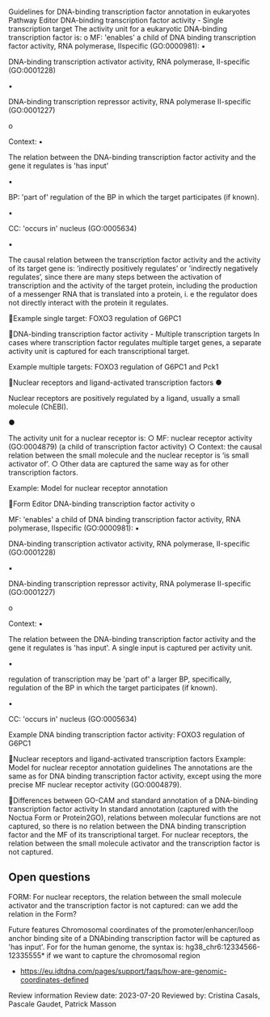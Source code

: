 Guidelines for DNA-binding transcription factor
annotation in eukaryotes
Pathway Editor
DNA-binding transcription factor activity - Single transcription target
The activity unit for a eukaryotic DNA-binding transcription factor is:
o MF: 'enables' a child of DNA binding transcription factor activity, RNA polymerase, IIspecific (GO:0000981):
▪

DNA-binding transcription activator activity, RNA polymerase, II-specific
(GO:0001228)

▪

DNA-binding transcription repressor activity, RNA polymerase II-specific
(GO:0001227)

o

Context:
▪

The relation between the DNA-binding transcription factor activity and the
gene it regulates is 'has input'

▪

BP: 'part of' regulation of the BP in which the target participates (if known).

▪

CC: 'occurs in' nucleus (GO:0005634)

▪

The causal relation between the transcription factor activity and the activity of
its target gene is: ‘indirectly positively regulates’ or 'indirectly negatively
regulates’, since there are many steps between the activation of transcription
and the activity of the target protein, including the production of a messenger
RNA that is translated into a protein, i. e the regulator does not directly
interact with the protein it regulates.

Example single target: FOXO3 regulation of G6PC1

DNA-binding transcription factor activity - Multiple transcription targets
In cases where transcription factor regulates multiple target genes, a separate activity unit is
captured for each transcriptional target.

Example multiple targets: FOXO3 regulation of G6PC1 and Pck1

Nuclear receptors and ligand-activated transcription factors
●

Nuclear receptors are positively regulated by a ligand, usually a small molecule
(ChEBI).

●

The activity unit for a nuclear receptor is:
○ MF: nuclear receptor activity (GO:0004879) (a child of transcription factor
activity)
○ Context: the causal relation between the small molecule and the nuclear
receptor is ‘is small activator of’.
○ Other data are captured the same way as for other transcription factors.

Example: Model for nuclear receptor annotation

Form Editor
DNA-binding transcription factor activity
o

MF: 'enables' a child of DNA binding transcription factor activity, RNA polymerase, IIspecific (GO:0000981):
▪

DNA-binding transcription activator activity, RNA polymerase, II-specific
(GO:0001228)

▪

DNA-binding transcription repressor activity, RNA polymerase II-specific
(GO:0001227)

o

Context:
▪

The relation between the DNA-binding transcription factor activity and the
gene it regulates is 'has input'. A single input is captured per activity unit.

▪

regulation of transcription may be 'part of' a larger BP, specifically,
regulation of the BP in which the target participates (if known).

▪

CC: 'occurs in' nucleus (GO:0005634)

Example DNA binding transcription factor activity: FOXO3 regulation of G6PC1

Nuclear receptors and ligand-activated transcription factors
Example: Model for nuclear receptor annotation guidelines
The annotations are the same as for DNA binding transcription factor activity, except using
the more precise MF nuclear receptor activity (GO:0004879).

Differences between GO-CAM and standard
annotation of a DNA-binding transcription factor
activity
In standard annotation (captured with the Noctua Form or Protein2GO), relations between
molecular functions are not captured, so there is no relation between the DNA binding
transcription factor and the MF of its transcriptional target.
For nuclear receptors, the relation between the small molecule activator and the transcription
factor is not captured.

Open questions
-

FORM: For nuclear receptors, the relation between the small molecule activator and
the transcription factor is not captured: can we add the relation in the Form?

Future features
Chromosomal coordinates of the promoter/enhancer/loop anchor binding site of a DNAbinding transcription factor will be captured as 'has input'. For for the human genome, the
syntax is: hg38_chr6:12334566-12335555* if we want to capture the chromosomal region

* https://eu.idtdna.com/pages/support/faqs/how-are-genomic-coordinates-defined

Review information
Review date: 2023-07-20
Reviewed by: Cristina Casals, Pascale Gaudet, Patrick Masson

